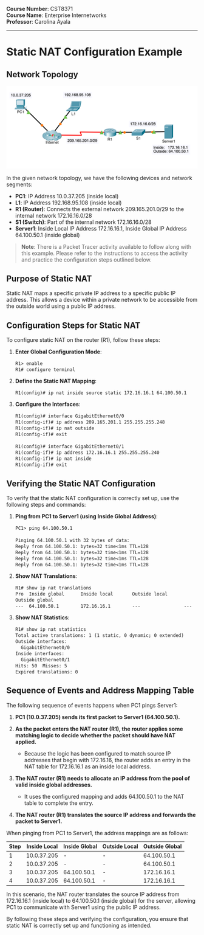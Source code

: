
**Course Number**: CST8371  
**Course Name**: Enterprise Internetworks  
**Professor**: Carolina Ayala

---
# Static NAT Configuration Example

## Network Topology

![Alt text](img/Static_NAT_Example.png "Static NAT Topology")

In the given network topology, we have the following devices and network segments:
- **PC1**: IP Address 10.0.37.205 (inside local)
- **L1**: IP Address 192.168.95.108 (inside local)
- **R1 (Router)**: Connects the external network 209.165.201.0/29 to the internal network 172.16.16.0/28
- **S1 (Switch)**: Part of the internal network 172.16.16.0/28
- **Server1**: Inside Local IP Address 172.16.16.1, Inside Global IP Address 64.100.50.1 (inside global)

> **Note**: There is a Packet Tracer activity available to follow along with this example. Please refer to the  instructions to access the activity and practice the configuration steps outlined below.

## Purpose of Static NAT
Static NAT maps a specific private IP address to a specific public IP address. This allows a device within a private network to be accessible from the outside world using a public IP address.

## Configuration Steps for Static NAT
To configure static NAT on the router (R1), follow these steps:

1. **Enter Global Configuration Mode**:
    ```code
    R1> enable
    R1# configure terminal
    ```

2. **Define the Static NAT Mapping**:
    ```code
    R1(config)# ip nat inside source static 172.16.16.1 64.100.50.1
    ```

3. **Configure the Interfaces**:
    ```code
    R1(config)# interface GigabitEthernet0/0
    R1(config-if)# ip address 209.165.201.1 255.255.255.248
    R1(config-if)# ip nat outside
    R1(config-if)# exit

    R1(config)# interface GigabitEthernet0/1
    R1(config-if)# ip address 172.16.16.1 255.255.255.240
    R1(config-if)# ip nat inside
    R1(config-if)# exit
    ```

## Verifying the Static NAT Configuration
To verify that the static NAT configuration is correctly set up, use the following steps and commands:

1. **Ping from PC1 to Server1 (using Inside Global Address)**:
    ```code
    PC1> ping 64.100.50.1

    Pinging 64.100.50.1 with 32 bytes of data:
    Reply from 64.100.50.1: bytes=32 time<1ms TTL=128
    Reply from 64.100.50.1: bytes=32 time<1ms TTL=128
    Reply from 64.100.50.1: bytes=32 time<1ms TTL=128
    Reply from 64.100.50.1: bytes=32 time<1ms TTL=128
    ```

2. **Show NAT Translations**:
    ```code
    R1# show ip nat translations
    Pro  Inside global      Inside local       Outside local      Outside global
    ---  64.100.50.1        172.16.16.1        ---                ---
    ```

3. **Show NAT Statistics**:
    ```code
    R1# show ip nat statistics
    Total active translations: 1 (1 static, 0 dynamic; 0 extended)
    Outside interfaces:
      GigabitEthernet0/0
    Inside interfaces:
      GigabitEthernet0/1
    Hits: 50  Misses: 5
    Expired translations: 0
    ```

## Sequence of Events and Address Mapping Table

The following sequence of events happens when PC1 pings Server1:

1. **PC1 (10.0.37.205) sends its first packet to Server1 (64.100.50.1).**

2. **As the packet enters the NAT router (R1), the router applies some matching logic to decide whether the packet should have NAT applied.**
   - Because the logic has been configured to match source IP addresses that begin with 172.16.16, the router adds an entry in the NAT table for 172.16.16.1 as an inside local address.

3. **The NAT router (R1) needs to allocate an IP address from the pool of valid inside global addresses.**
   - It uses the configured mapping and adds 64.100.50.1 to the NAT table to complete the entry.

4. **The NAT router (R1) translates the source IP address and forwards the packet to Server1.**

When pinging from PC1 to Server1, the address mappings are as follows:

| Step | Inside Local | Inside Global | Outside Local  | Outside Global |
|------|--------------|---------------|----------------|----------------|
| 1    | 10.0.37.205  | -             | -              | 64.100.50.1    |
| 2    | 10.0.37.205  | -             | -              | 64.100.50.1    |
| 3    | 10.0.37.205  | 64.100.50.1   | -              | 172.16.16.1    |
| 4    | 10.0.37.205  | 64.100.50.1   | -              | 172.16.16.1    |

In this scenario, the NAT router translates the source IP address from 172.16.16.1 (inside local) to 64.100.50.1 (inside global) for the server, allowing PC1 to communicate with Server1 using the public IP address.

By following these steps and verifying the configuration, you ensure that static NAT is correctly set up and functioning as intended.
